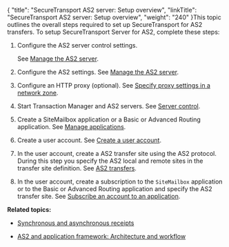{
    "title": "SecureTransport AS2 server: Setup overview",
    "linkTitle": "SecureTransport AS2 server: Setup overview",
    "weight": "240"
}This topic outlines the overall steps required to set up SecureTransport for AS2 transfers. To setup SecureTransport Server for AS2, complete these steps:

1.  Configure the AS2 server control settings.
    See [Manage the AS2 server](../../../operations_menu/extended_server_control/ext_servercontrol-add-as2).
2.  Configure the AS2 settings. See [Manage the AS2 server](../../../operations_menu/extended_server_control/ext_servercontrol-add-as2).
3.  Configure an HTTP proxy (optional). See [Specify proxy settings in a network zone](../../../c_st_setup/c_st_networkzones/t_st_networkzones).
4.  Start Transaction Manager and AS2 servers. See [Server control](../../../operations_menu/extended_server_control).
5.  Create a SiteMailbox application or a Basic or Advanced Routing application. See [Manage applications](manage_applications.htm).
6.  Create a user account. See [Create a user account](../../../accounts/useraccounts/t_st_create_user_account).
7.  In the user account, create a AS2 transfer site using the AS2 protocol. During this step you specify the AS2 local and remote sites in the transfer site definition. See [AS2 transfers](../../).
8.  In the user account, create a subscription to the `SiteMailbox` application or to the Basic or Advanced Routing application and specify the AS2 transfer site. See [Subscribe an account to an application](../../../accounts/c_st_subscriptions/t_st_subscriptions).

**Related topics:**

-   [Synchronous and asynchronous receipts](../c_st_synchronous_asynchronous_receipts)
-   [AS2 and application framework: Architecture and workflow](../c_st_as2_application_framework_architecture_workflow)
